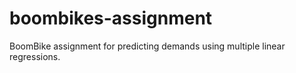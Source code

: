 # boombikes-assignment

BoomBike assignment for predicting demands using multiple linear regressions.
